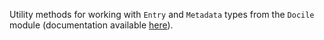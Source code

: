 Utility methods for working with `Entry` and `Metadata` types from the `Docile`
module (documentation available [here](api/Docile)).
